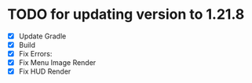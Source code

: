 # TODO for updating version to 1.21.8

- [x] Update Gradle
- [x] Build
- [x] Fix Errors:
- [x] Fix Menu Image Render
- [x] Fix HUD Render
